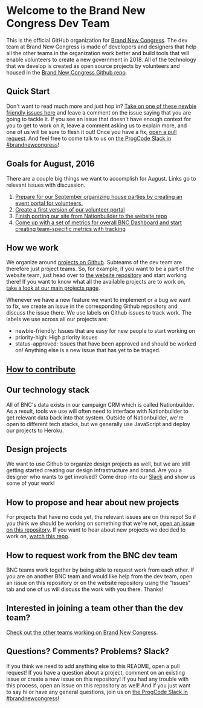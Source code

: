 # Welcome to the Brand New Congress Dev Team
 
This is the official GitHub organization for [Brand New Congress](http://brandnewcongress.org/). The dev team at Brand New Congress is made of developers and designers that help all the other teams in the organization work better and build tools that will enable volunteers to create a new government in 2018. All of the technology that we develop is created as open source projects by volunteers and housed in the [Brand New Congress Github repo](https://github.com/BrandNewCongress).

## Quick Start

Don't want to read much more and just hop in? [Take on one of these newbie friendly issues here](https://github.com/issues?q=is%3Aopen+is%3Aissue+user%3ABrandNewCongress+label%3Anewbie-friendly+label%3Astatus-approved) and leave a comment on the issue saying that you are going to tackle it. If you see an issue that doesn't have enough context for you to get to work on it, leave a comment asking us to explain more, and one of us will be sure to flesh it out! Once you have a fix, [open a pull request](README.md#how-to-contribute). And feel free to come talk to us on [the ProgCode Slack in #brandnewcongress](https://docs.google.com/forms/d/e/1FAIpQLSeg0PcO8bGcFQwAPGHCHWhd3iATbkhYpLxgVLN5EKpbSP5R-A/viewform?c=0&w=1&usp=send_form)!

## Goals for August, 2016

There are a couple big things we want to accomplish for August. Links go to relevant issues with discussion.

1. [Prepare for our September organizing house parties by creating an event portal for volunteers.](https://github.com/BrandNewCongress/website/issues/87)
2. [Create a first version of our volunteer portal](https://github.com/BrandNewCongress/website/issues/83)
3. [Finish porting our site from Nationbuilder to the website repo](https://github.com/BrandNewCongress/website/issues/79)
4. [Come up with a set of metrics for overall BNC Dashboard and start creating team-specific metrics with tracking](http://github.com/BrandNewCongress/dashboard)

## How we work

We organize around [projects on Github](https://github.com/BrandNewCongress). Subteams of the dev team are therefore just project teams. So, for example, if you want to be a part of the website team, just head over to [the website repository](https://github.com/BrandNewCongress/website) and start working there! If you want to know what all the available projects are to work on, [take a look at our main projects page](https://github.com/BrandNewCongress). 

Whenever we have a new feature we want to implement or a bug we want to fix, we create an issue in the corresponding Github repository and discuss the issue there. We use labels on Github issues to track work. The labels we use across all our projects are:

* newbie-friendly: Issues that are easy for new people to start working on
* priority-high: High priority issues
* status-approved: Issues that have been approved and should be worked on!  Anything else is a new issue that has yet to be triaged.

## [How to contribute](https://github.com/BrandNewCongress/welcome/wiki/How-to-Contribute)

## Our technology stack

All of BNC's data exists in our campaign CRM which is called Nationbuilder. As a result, tools we use will often need to interface with Nationbuilder to get relevant data back into that system. Outside of Nationbuilder, we're open to different tech stacks, but we generally use JavaScript and deploy our projects to Heroku.

## Design projects

We want to use Github to organize design projects as well, but we are still getting started creating our design infrastructure and brand.  Are you a designer who wants to get involved?  Come drop into our [Slack](http://shift-ops.brandnewcongress.org) and show us some of your work!

## How to propose and hear about new projects

For projects that have no code yet, the relevant issues are on this repo! So if you think we should be working on something that we're not, [open an issue on this repository](https://github.com/BrandNewCongress/Welcome/issues). If you want to hear about new projects we decided to work on, [watch this repo](https://github.com/BrandNewCongress/Welcome/subscription).

## How to request work from the BNC dev team

BNC teams work together by being able to request work from each other. If you are on another BNC team and would like help from the dev team, open an issue on this repository or on the website repository using the "Issues" tab and one of us will discuss the work with you there.  Thanks!

## Interested in joining a team other than the dev team?

[Check out the other teams working on Brand New Congress](http://brandnewcongress.org/teams).

## Questions? Comments? Problems? Slack?

If you think we need to add anything else to this README, open a pull request! If you have a question about a project, comment on an existing issue or create a new issue on this repository!  If you had any trouble with this process, open an issue on this repository as well! And if you just want to say hi or have any general questions, join us on [the ProgCode Slack in #brandnewcongress](https://docs.google.com/forms/d/e/1FAIpQLSeg0PcO8bGcFQwAPGHCHWhd3iATbkhYpLxgVLN5EKpbSP5R-A/viewform?c=0&w=1&usp=send_form)!
